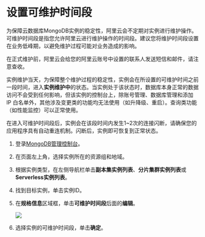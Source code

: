 # 设置可维护时间段

为保障云数据库MongoDB实例的稳定性，阿里云会不定期对实例进行维护操作。可维护时间段是指您允许阿里云进行维护操作的时间段。建议您将维护时间段设置在业务低峰期，以避免维护过程可能对业务造成的影响。

在正式维护前，阿里云会给您的阿里云账号中设置的联系人发送短信和邮件，请注意查收。

实例维护当天，为保障整个维护过程的稳定性，实例会在所设置的可维护时间之前一段时间，进入**实例维护中**的状态。当实例处于该状态时，数据库本身正常的数据访问不会受到任何影响，但该实例的控制台上，除账号管理、数据库管理和添加 IP 白名单外，其他涉及变更类的功能均无法使用（如升降级、重启）。查询类功能（如性能监控）可以正常使用。

在进入可维护时间段后，实例会在该段时间内发生1~2次的连接闪断，请确保您的应用程序具有自动重连机制。闪断后，实例即可恢复到正常状态。

1.  登录[MongoDB管理控制台](https://mongodb.console.aliyun.com/)。

2.  在页面左上角，选择实例所在的资源组和地域。

3.  根据实例类型，在左侧导航栏单击**副本集实例列表**、**分片集群实例列表**或**Serverless实例列表**。

4.  找到目标实例，单击实例ID。

5.  在**规格信息**区域框，单击**可维护时间段**后面的**编辑**。

    ![](https://static-aliyun-doc.oss-accelerate.aliyuncs.com/assets/img/zh-CN/1446819951/p6827.png)

6.  选择实例的可维护时间段，单击**确定**。



